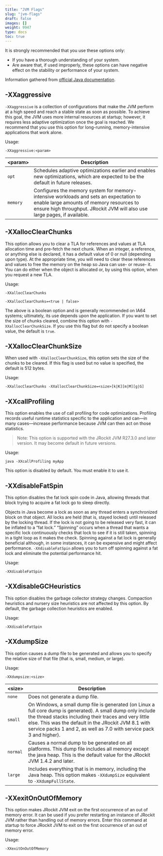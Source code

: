 ```yaml
---
title: "JVM Flags"
slug: "jvm-flags"
draft: false
images: []
weight: 9947
type: docs
toc: true
---
```


It is strongly recommended that you use these options only:

* If you have a thorough understanding of your system.
* Are aware that, if used improperly, these options can have negative effect on the stability or performance of your system.

Information gathered from [official Java documentation](http://docs.oracle.com/cd/E13150_01/jrockit_jvm/jrockit/jrdocs/refman/optionXX.html).

## -XXaggressive
`-XXaggressive` is a collection of configurations that make the JVM perform at a high speed and reach a stable state as soon as possible. To achieve this goal, the JVM uses more internal resources at startup; however, it requires less adaptive optimization once the goal is reached. We recommend that you use this option for long-running, memory-intensive applications that work alone.

Usage:

<!-- language: lang-none -->
    -XXaggressive:<param>

| &lt;param> | Description
| ------     | ------
| `opt`      | Schedules adaptive optimizations earlier and enables new optimizations, which are expected to be the default in future releases.
| `memory`   | Configures the memory system for memory-intensive workloads and sets an expectation to enable large amounts of memory resources to ensure high throughput. JRockit JVM will also use large pages, if available.

## -XXallocClearChunks
This option allows you to clear a TLA for references and values at TLA allocation time and pre-fetch the next chunk. When an integer, a reference, or anything else is declared, it has a default value of 0 or null (depending upon type). At the appropriate time, you will need to clear these references and values to free the memory on the heap so Java can use- or reuse- it. You can do either when the object is allocated or, by using this option, when you request a new TLA.

Usage:

<!-- language: lang-none -->
    -XXallocClearChunks

<!-- language: lang-none -->
    -XXallocClearChunks=<true | false>

The above is a boolean option and is generally recommended on IA64 systems; ultimately, its use depends upon the application. If you want to set the size of chunks cleared, combine this option with `-XXallocClearChunkSize`. If you use this flag but do not specify a boolean value, the default is `true`.

## -XXallocClearChunkSize
When used with `-XXallocClearChunkSize`, this option sets the size of the chunks to be cleared. If this flag is used but no value is specified, the default is 512 bytes.

Usage:

<!-- language: lang-none -->
    -XXallocClearChunks -XXallocClearChunkSize=<size>[k|K][m|M][g|G]

## -XXcallProfiling
This option enables the use of call profiling for code optimizations. Profiling records useful runtime statistics specific to the application and can—in many cases—increase performance because JVM can then act on those statistics.

> Note: This option is supported with the JRockit JVM R27.3.0 and later version. It may become default in future versions.

Usage:

<!-- language: lang-none -->
    java -XXcallProfiling myApp

This option is disabled by default. You must enable it to use it.

## -XXdisableFatSpin
This option disables the fat lock spin code in Java, allowing threads that block trying to acquire a fat lock go to sleep directly.

Objects in Java become a lock as soon as any thread enters a synchronized block on that object. All locks are held (that is, stayed locked) until released by the locking thread. If the lock is not going to be released very fast, it can be inflated to a “fat lock.” “Spinning” occurs when a thread that wants a specific lock continuously checks that lock to see if it is still taken, spinning in a tight loop as it makes the check. Spinning against a fat lock is generally beneficial although, in some instances, it can be expensive and might affect performance. `-XXdisableFatSpin` allows you to turn off spinning against a fat lock and eliminate the potential performance hit.

Usage:

<!-- language: lang-none -->
    -XXdisableFatSpin

## -XXdisableGCHeuristics
This option disables the garbage collector strategy changes. Compaction heuristics and nursery size heuristics are not affected by this option. By default, the garbage collection heuristics are enabled.

Usage:

<!-- language: lang-none -->
    -XXdisableFatSpin

## -XXdumpSize
This option causes a dump file to be generated and allows you to specify the relative size of that file (that is, small, medium, or large).

Usage:

<!-- language: lang-none -->
    -XXdumpsize:<size>

| &lt;size> | Description
| ------    | ------
| `none`    | Does not generate a dump file.
| `small`   | On Windows, a small dump file is generated (on Linux a full core dump is generated). A small dump only include the thread stacks including their traces and very little else. This was the default in the JRockit JVM 8.1 with service packs 1 and 2, as well as 7.0 with service pack 3 and higher).
| `normal`  | Causes a normal dump to be generated on all platforms. This dump file includes all memory except the java heap. This is the default value for the JRockit JVM 1.4.2 and later.
| `large`   | Includes everything that is in memory, including the Java heap. This option makes `-XXdumpSize` equivalent to `-XXdumpFullState`.

## -XXexitOnOutOfMemory
This option makes JRockit JVM exit on the first occurrence of an out of memory error. It can be used if you prefer restarting an instance of JRockit JVM rather than handling out of memory errors. Enter this command at startup to force JRockit JVM to exit on the first occurrence of an out of memory error.

Usage:

<!-- language: lang-none -->
    -XXexitOnOutOfMemory

